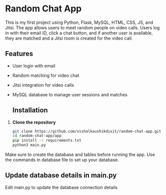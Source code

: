 # Random Chat App

This is my first project using Python, Flask, MySQL, HTML, CSS, JS, and Jitsi. The app allows users to meet random people on video calls. Users log in with their email ID, click a chat button, and if another user is available, they are matched and a Jitsi room is created for the video call.

## Features

- User login with email
- Random matching for video chat
- Jitsi integration for video calls
- MySQL database to manage user sessions and matches

  ## Installation

1. **Clone the repository**

   ```bash
   git clone https://github.com/vishalkaushikdixit/random-chat-app.git
   cd random-chat-app/app
   pip install -r requirements.txt
   python3 main.py
    ```
Make sure to create the database and tables before running the app. Use the commands in database file to set up your database.
## Update database details in main.py

Edit main.py to update the database connection details
